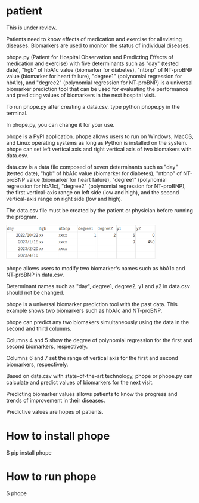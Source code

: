 # patient
This is under review.

Patients need to know effects of medication and exercise for alleviating diseases. 
Biomarkers are used to monitor the status of individual diseases.

phope.py (Patient for Hospital Observation and Predicting Effects of medication and exercise)
with five determinants such as "day" (tested date), "hgb" of hbA1c value (biomarker for diabetes), "ntbnp" of NT-proBNP value (biomarker for heart failure), "degree1" (polynomial regression for hbA1c), and "degree2" (polynomial regression for NT-proBNP) is a universal biomarker prediction tool that can be used for evaluating the performance and predicting values of biomarkers in the next hospital visit.

To run phope.py after creating a data.csv, type python phope.py in the terminal.

In phope.py, you can change it for your use.

phope is a PyPI application. phope allows users to run on Windows, MacOS, and Linux operating systems as long as Python is installed on the system. phope can set left vertical axis and right vertical axis of two biomakers with data.csv.

data.csv is a data file composed of seven determinants such as "day" (tested date), "hgb" of hbA1c value (biomarker for diabetes), "ntbnp" of NT-proBNP value (biomarker for heart failure), "degree1" (polynomial regression for hbA1c), "degree2" (polynomial regression for NT-proBNP), the first vertical-axis range on left side (low and high), and the second vertical-axis range on right side (low and high).

The data.csv file must be created by the patient or physician before running the program.

<img src="https://github.com/ytakefuji/patient/raw/main/fig.png" height=90 width=400>

phope allows users to modify two biomarker's names such as hbA1c and NT-proBNP in data.csv.

Determinant names such as "day", degree1, degree2, y1 and y2 in data.csv should not be changed.

phope is a universal biomarker prediction tool with the past data. This example shows two biomarkers such as hbA1c and NT-proBNP. 

phope can predict any two biomakers simultaneously using the data in the second and third columns.

Columns 4 and 5 show the degree of polynomial regression for the first and second biomarkers, respectively.

Columns 6 and 7 set the range of vertical axis for the first and second biomarkers, respectively.

Based on data.csv with state-of-the-art technology, phope or phope.py can calculate and predict values of biomarkers for the next visit.

Predicting biomarker values allows patients to know the progress and trends of improvement in their diseases. 

Predictive values are hopes of patients.

# How to install phope
$ pip install phope

# How to run phope
$ phope

